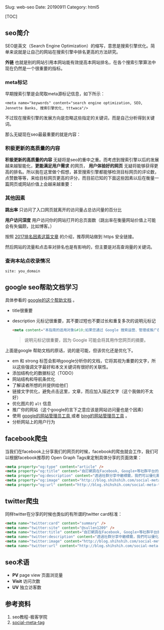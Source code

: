 Slug: web-seo
Date: 20190911
Category: html5

[TOC]

## seo简介

SEO是英文（Search Engine Optimization）的缩写，意思是搜索引擎优化。简单来说就是让自己的网站在搜索引擎中排名更高的方法研究。

**外链** 也就是别的网站引用本网站能有效提高本网站排名，在各个搜索引擎算法中现在仍然是一个很重要的指标。

### meta标记

早期搜索引擎是会爬取meta源标记信息，如下所示：

```
<meta name="keywords" content="search engine optimization, SEO, Jennette Banks, 搜索引擎优化, tttwaca"/>
```

不过现在搜索引擎的发展方向是忽略这些指定的关键词，而是自己分析得到关键词。

那么无疑现在seo最最重要的就是内容：

### 积极更新的高质量的内容

**积极更新的高质量的内容** 无疑将是seo的重中之重。而考虑到搜索引擎以后的发展越来越智能化，**更能满足用户需求** 的网页， **用户体验好的网页** 无疑将能够获得更高的排名。所以我在这里做个假想，甚至搜索引擎都能够检测目标网页的评论数，点赞数等等，来给目标网页更高的评分，而目前已知的下面这些因素以后在衡量一篇网页或网站价值上会越来越重要：

### 其他因素

**跳出率**  只访问了入口网页就离开的访问量占总访问量的百分比

**用户访问深度**  用户访问你的网站打开的总页面数（跳出率在衡量网站价值上可能会有失偏颇，比如博客。）

按照 [2017排名因素这篇文章](https://www.seozac.com/google/2017-ranking-factors/) 的介绍，推荐网站做到 https 安全链接。

然后网站的流量和点击率对排名也是有影响的，但主要是对高查询量的关键词。



### 查询本站点收录情况

```
site: you_domain
```



## google seo帮助文档学习

具体参看的 [google的这个帮助文档](https://support.google.com/webmasters/answer/7451184) 。

-   title很重要

-   description 元标记很重要，其不要过短也不要过长和重复多次的说明元标记

    ```html
    <meta content="本指南的适用对象&#10;如果您通过 Google 搜索运营、管理或推广在线内容，或通过在线内容获利，则本指南对您适用。如果您是业务快速发展的商家、拥有 " name="description">
    ```

    >   说明元标记很重要，因为 Google 可能会将其用作您网页的摘要。

上面是google 帮助文档的原话，说的是可能，但该优化还是优化下。

-   em 和 strong 标签会影响google分析你的文档，它将其视为重要的文字，所以这些强调文字最好和本文关键词有很好的关联性。
-   添加结构化的数据标记（TODO）
-   网站结构和导航条优化
-   了解读者所想的并提供给他们
-   链接文字优化，避免点击这里，文章，而应加入描述文字（这个我做的不太好）
-   优化图片的 `alt` 信息
-   推广你的网站（这个google的言下之意应该是网站访问量也是个因素）
-   使用 [google的网站管理员工具 ](https://www.google.com/webmasters/tools)或者 [bing的网站管理员工具](https://www.bing.com/toolbox/webmaster) 。
-   分析网站上的用户行为




## facebook爬虫

当我们在facebook上分享我们的网页的时候，facebook的爬虫就会工作，我们可以根据facebook推荐的 Open Graph Tags来定制具体分享的页面效果：

```html
<meta property="og:type" content="article" />
<meta property="og:title" content="自訂網頁在Facebook, Google+等社群平台的顯示內容" />
<meta property="og:description" content="透過社群分享中繼標籤，我們可以優化顯示在社群網站上的內容，包含標題、縮圖、說明文字、作者…等，還有其他豐富的訊息。這篇文章就要教你如何使用社群分享中繼標籤來自訂顯示在社群網站上的分享訊息。" />
<meta property="og:image" content="http://blog.shihshih.com/social-meta-tag/demo/images/social-sharing.png" />
<meta property="og:url" content="http://blog.shihshih.com/social-meta-tag/" />
```



## twitter爬虫

同样twitter在分享的时候也类似的有所谓的twitter card标准：

```html
<meta name="twitter:card" content="summary" />
<meta name="twitter:site" content="@sullen1209" />
<meta name="twitter:title" content="自訂網頁在Facebook, Google+等社群平台的顯示內容" />
<meta name="twitter:description" content="透過社群分享中繼標籤，我們可以優化顯示在社群網站上的內容，包含標題、縮圖、說明文字、作者…等，還有其他豐富的訊息。這篇文章就要教你如何使用社群分享中繼標籤來自訂顯示在社群網站上的分享訊息。" />
<meta name="twitter:image" content="http://blog.shihshih.com/social-meta-tag/demo/images/social-sharing.png" />
<meta name="twitter:url" content="http://blog.shihshih.com/social-meta-tag/" />
```








## seo术语

-   **PV** page view  页面浏览量
-   **Visit** 访问次数
-   **UV** 独立访客数



## 参考资料

1.  seo教程-极客学院
2.  [social-meta-tag](http://blog.shihshih.com/social-meta-tag/)




